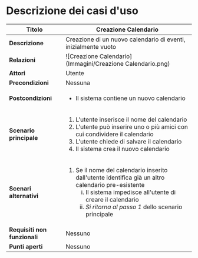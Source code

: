 Descrizione dei casi d'uso
===

Titolo | Creazione Calendario
--- | ---
**Descrizione** | Creazione di un nuovo calendario di eventi, inizialmente vuoto
**Relazioni** | ![Creazione Calendario](Immagini/Creazione Calendario.png)
**Attori** | Utente
**Precondizioni** | Nessuna
**Postcondizioni** | <ul><li>Il sistema contiene un nuovo calendario</li></ul>
**Scenario principale** | <ol><li>L'utente inserisce il nome del calendario</li><li>L'utente può inserire uno o più amici con cui condividere il calendario</li><li>L'utente chiede di salvare il calendario</li><li>Il sistema crea il nuovo calendario</li></ol>
**Scenari alternativi** | <ol start="1"><li>Se il nome del calendario inserito dall'utente identifica già un altro calendario pre-esistente<ol type="i"><li>Il sistema impedisce all'utente di creare il calendario</li> <li>*Si ritorna al passo 1* dello scenario principale</li></ol></li></ol>
**Requisiti non funzionali** | Nessuno
**Punti aperti** | Nessuno


